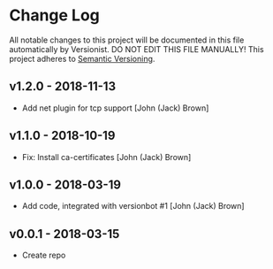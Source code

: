 # Change Log

All notable changes to this project will be documented in this file
automatically by Versionist. DO NOT EDIT THIS FILE MANUALLY!
This project adheres to [Semantic Versioning](http://semver.org/).

## v1.2.0 - 2018-11-13

* Add net plugin for tcp support [John (Jack) Brown]

## v1.1.0 - 2018-10-19

* Fix: Install ca-certificates [John (Jack) Brown]

## v1.0.0 - 2018-03-19

* Add code, integrated with versionbot #1 [John (Jack) Brown]

## v0.0.1 - 2018-03-15

* Create repo

